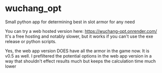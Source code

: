 # wuchang_opt
Small python app for determining best in slot armor for any need

You can try a web hosted version here: https://wuchang-opt.onrender.com/
It's a free hosting and notably slower, but it works if you can't use the exe release or python scripts.

Yes, the web app version DOES have all the armor in the game now. It is v0.5 as well.
I prefiltered the potential options in the web app version in a way that shouldn't effect results much but keeps the calculation time much lower
